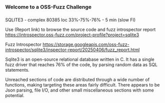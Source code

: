 ###
### Welcome to a OSS-Fuzz Challenge
###

SQLITE3 - complex 80385 loc 33%-75%-76% - 5 min (slow FI)

Use (Report link) to browse the source code and fuzz introspector report https://introspector.oss-fuzz.com/project-profile?project=sqlite3

Fuzz Introspector
https://storage.googleapis.com/oss-fuzz-introspector/sqlite3/inspector-report/20250406/fuzz_report.html

Sqlite3 is an open-source relational database written in C.  It has a single fuzz driver that reaches 76% of the code, by parsing random data as SQL statements.  

Unreached sections of code are distributed through a wide number of functions, making targeting these areas fairly difficult.  There appears to be Json parsing, file I/O, and other small miscellaneous sections with some potential.
